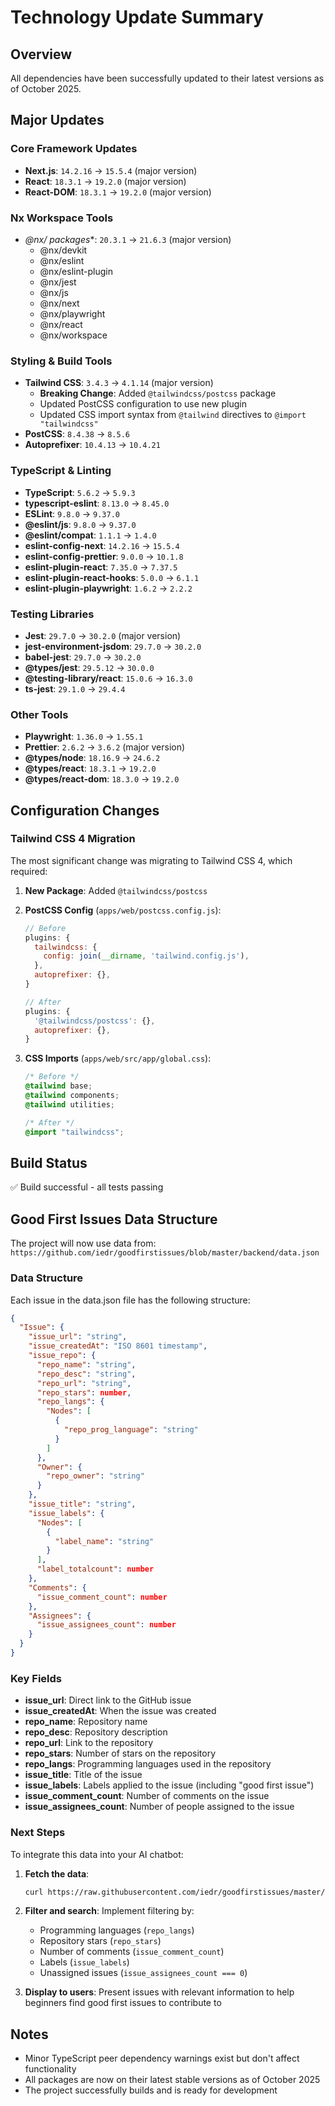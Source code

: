 # Technology Update Summary

## Overview
All dependencies have been successfully updated to their latest versions as of October 2025.

## Major Updates

### Core Framework Updates
- **Next.js**: `14.2.16` → `15.5.4` (major version)
- **React**: `18.3.1` → `19.2.0` (major version)
- **React-DOM**: `18.3.1` → `19.2.0` (major version)

### Nx Workspace Tools
- **@nx/* packages**: `20.3.1` → `21.6.3` (major version)
  - @nx/devkit
  - @nx/eslint
  - @nx/eslint-plugin
  - @nx/jest
  - @nx/js
  - @nx/next
  - @nx/playwright
  - @nx/react
  - @nx/workspace

### Styling & Build Tools
- **Tailwind CSS**: `3.4.3` → `4.1.14` (major version)
  - **Breaking Change**: Added `@tailwindcss/postcss` package
  - Updated PostCSS configuration to use new plugin
  - Updated CSS import syntax from `@tailwind` directives to `@import "tailwindcss"`
- **PostCSS**: `8.4.38` → `8.5.6`
- **Autoprefixer**: `10.4.13` → `10.4.21`

### TypeScript & Linting
- **TypeScript**: `5.6.2` → `5.9.3`
- **typescript-eslint**: `8.13.0` → `8.45.0`
- **ESLint**: `9.8.0` → `9.37.0`
- **@eslint/js**: `9.8.0` → `9.37.0`
- **@eslint/compat**: `1.1.1` → `1.4.0`
- **eslint-config-next**: `14.2.16` → `15.5.4`
- **eslint-config-prettier**: `9.0.0` → `10.1.8`
- **eslint-plugin-react**: `7.35.0` → `7.37.5`
- **eslint-plugin-react-hooks**: `5.0.0` → `6.1.1`
- **eslint-plugin-playwright**: `1.6.2` → `2.2.2`

### Testing Libraries
- **Jest**: `29.7.0` → `30.2.0` (major version)
- **jest-environment-jsdom**: `29.7.0` → `30.2.0`
- **babel-jest**: `29.7.0` → `30.2.0`
- **@types/jest**: `29.5.12` → `30.0.0`
- **@testing-library/react**: `15.0.6` → `16.3.0`
- **ts-jest**: `29.1.0` → `29.4.4`

### Other Tools
- **Playwright**: `1.36.0` → `1.55.1`
- **Prettier**: `2.6.2` → `3.6.2` (major version)
- **@types/node**: `18.16.9` → `24.6.2`
- **@types/react**: `18.3.1` → `19.2.0`
- **@types/react-dom**: `18.3.0` → `19.2.0`

## Configuration Changes

### Tailwind CSS 4 Migration
The most significant change was migrating to Tailwind CSS 4, which required:

1. **New Package**: Added `@tailwindcss/postcss`
2. **PostCSS Config** (`apps/web/postcss.config.js`):
   ```js
   // Before
   plugins: {
     tailwindcss: {
       config: join(__dirname, 'tailwind.config.js'),
     },
     autoprefixer: {},
   }
   
   // After
   plugins: {
     '@tailwindcss/postcss': {},
     autoprefixer: {},
   }
   ```

3. **CSS Imports** (`apps/web/src/app/global.css`):
   ```css
   /* Before */
   @tailwind base;
   @tailwind components;
   @tailwind utilities;
   
   /* After */
   @import "tailwindcss";
   ```

## Build Status
✅ Build successful - all tests passing

## Good First Issues Data Structure

The project will now use data from: `https://github.com/iedr/goodfirstissues/blob/master/backend/data.json`

### Data Structure
Each issue in the data.json file has the following structure:

```json
{
  "Issue": {
    "issue_url": "string",
    "issue_createdAt": "ISO 8601 timestamp",
    "issue_repo": {
      "repo_name": "string",
      "repo_desc": "string",
      "repo_url": "string",
      "repo_stars": number,
      "repo_langs": {
        "Nodes": [
          {
            "repo_prog_language": "string"
          }
        ]
      },
      "Owner": {
        "repo_owner": "string"
      }
    },
    "issue_title": "string",
    "issue_labels": {
      "Nodes": [
        {
          "label_name": "string"
        }
      ],
      "label_totalcount": number
    },
    "Comments": {
      "issue_comment_count": number
    },
    "Assignees": {
      "issue_assignees_count": number
    }
  }
}
```

### Key Fields
- **issue_url**: Direct link to the GitHub issue
- **issue_createdAt**: When the issue was created
- **repo_name**: Repository name
- **repo_desc**: Repository description
- **repo_url**: Link to the repository
- **repo_stars**: Number of stars on the repository
- **repo_langs**: Programming languages used in the repository
- **issue_title**: Title of the issue
- **issue_labels**: Labels applied to the issue (including "good first issue")
- **issue_comment_count**: Number of comments on the issue
- **issue_assignees_count**: Number of people assigned to the issue

### Next Steps
To integrate this data into your AI chatbot:

1. **Fetch the data**: 
   ```bash
   curl https://raw.githubusercontent.com/iedr/goodfirstissues/master/backend/data.json
   ```

2. **Filter and search**: Implement filtering by:
   - Programming languages (`repo_langs`)
   - Repository stars (`repo_stars`)
   - Number of comments (`issue_comment_count`)
   - Labels (`issue_labels`)
   - Unassigned issues (`issue_assignees_count === 0`)

3. **Display to users**: Present issues with relevant information to help beginners find good first issues to contribute to

## Notes
- Minor TypeScript peer dependency warnings exist but don't affect functionality
- All packages are now on their latest stable versions as of October 2025
- The project successfully builds and is ready for development

